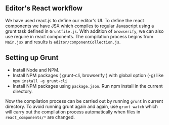 ## Editor's React workflow

We have used react.js to define our editor's UI. To define the react components we have JSX which compiles to regular Javascript using a grunt task defined in `Gruntfile.js`. With addition of `browserify`, we can also use require in react components. The compilation process begins from `Main.jsx` and results is `editor/componentCollection.js`.

## Setting up Grunt

- Install Node and NPM.
- Install NPM packages ( grunt-cli, browserify ) with global option (-g) like `npm install -g grunt-cli`
- Install NPM packages using `package.json`. Run npm install in the current directory.

Now the compilation process can be carried out by running `grunt` in current directory. To avoid running grunt again and again, use `grunt watch` which will carry out the compilation process automatically when files in `react_components/*` are changed.